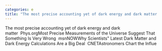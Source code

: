 ```yaml
---
categories: e
title: "The most precise accounting yet of dark energy and dark matter  Physorg"
---
```

The most precise accounting yet of dark energy and dark matter&nbsp;&nbsp;Phys.orgMost Precise Measurements of the Universe Suggest That Something Is Very Wrong&nbsp;&nbsp;msnNOWWhy Scientists" Latest Dark Matter and Dark Energy Calculations Are a Big Deal&nbsp;&nbsp;CNETAstronomers Chart the Influe